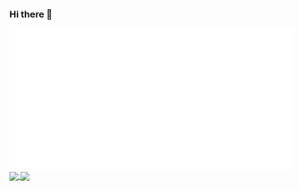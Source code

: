 ### Hi there 👋

<div align="center">
  <a href="https://apihustle.com">
    <img src="https://raw.githubusercontent.com/liangyuqi/liangyuqi/master/header.svg" width="800" height="auto">
  </a>
</div>


<a href="https://github.com/anuraghazra/github-readme-stats">
  <img align="center" src="https://github-readme-stats.vercel.app/api?username=liangyuqi&count_private=true&show_icons=true&include_all_commits=true&hide_border=true&hide_title=true" />
</a>
<a href="https://github.com/anuraghazra/github-readme-stats">
  <img align="center" src="https://github-readme-stats.vercel.app/api/top-langs/?username=liangyuqi&langs_count=3&hide_title=true&hide_border=true" />
</a>
